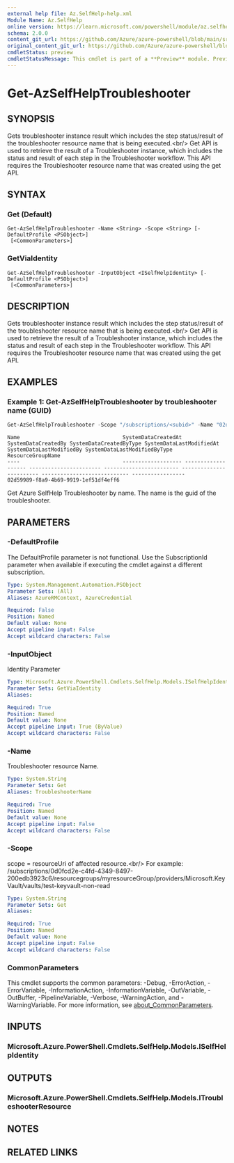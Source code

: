 ```yaml
---
external help file: Az.SelfHelp-help.xml
Module Name: Az.SelfHelp
online version: https://learn.microsoft.com/powershell/module/az.selfhelp/get-azselfhelptroubleshooter
schema: 2.0.0
content_git_url: https://github.com/Azure/azure-powershell/blob/main/src/SelfHelp/SelfHelp/help/Get-AzSelfHelpTroubleshooter.md
original_content_git_url: https://github.com/Azure/azure-powershell/blob/main/src/SelfHelp/SelfHelp/help/Get-AzSelfHelpTroubleshooter.md
cmdletStatus: preview
cmdletStatusMessage: This cmdlet is part of a **Preview** module. Preview versions aren't recommended for use in production environments. For more information, see https://aka.ms/azps-refstatus.
---
```


# Get-AzSelfHelpTroubleshooter

## SYNOPSIS
Gets troubleshooter instance result which includes the step status/result of the troubleshooter resource name that is being executed.\<br/\> Get API is used to retrieve the result of a Troubleshooter instance, which includes the status and result of each step in the Troubleshooter workflow.
This API requires the Troubleshooter resource name that was created using the get API.

## SYNTAX

### Get (Default)
```
Get-AzSelfHelpTroubleshooter -Name <String> -Scope <String> [-DefaultProfile <PSObject>]
 [<CommonParameters>]
```

### GetViaIdentity
```
Get-AzSelfHelpTroubleshooter -InputObject <ISelfHelpIdentity> [-DefaultProfile <PSObject>]
 [<CommonParameters>]
```

## DESCRIPTION
Gets troubleshooter instance result which includes the step status/result of the troubleshooter resource name that is being executed.\<br/\> Get API is used to retrieve the result of a Troubleshooter instance, which includes the status and result of each step in the Troubleshooter workflow.
This API requires the Troubleshooter resource name that was created using the get API.

## EXAMPLES

### Example 1:  Get-AzSelfHelpTroubleshooter by troubleshooter name (GUID)
```powershell
Get-AzSelfHelpTroubleshooter -Scope "/subscriptions/<subid>" -Name "02d59989-f8a9-4b69-9919-1ef51df4eff6"
```

```output
Name                                 SystemDataCreatedAt SystemDataCreatedBy SystemDataCreatedByType SystemDataLastModifiedAt SystemDataLastModifiedBy SystemDataLastModifiedByType ResourceGroupName
----                                 ------------------- ------------------- ----------------------- ------------------------ ------------------------ ---------------------------- -----------------
02d59989-f8a9-4b69-9919-1ef51df4eff6
```

Get Azure SelfHelp Troubleshooter by name.
The name is the guid of the troubleshooter.

## PARAMETERS

### -DefaultProfile
The DefaultProfile parameter is not functional.
Use the SubscriptionId parameter when available if executing the cmdlet against a different subscription.

```yaml
Type: System.Management.Automation.PSObject
Parameter Sets: (All)
Aliases: AzureRMContext, AzureCredential

Required: False
Position: Named
Default value: None
Accept pipeline input: False
Accept wildcard characters: False
```

### -InputObject
Identity Parameter

```yaml
Type: Microsoft.Azure.PowerShell.Cmdlets.SelfHelp.Models.ISelfHelpIdentity
Parameter Sets: GetViaIdentity
Aliases:

Required: True
Position: Named
Default value: None
Accept pipeline input: True (ByValue)
Accept wildcard characters: False
```

### -Name
Troubleshooter resource Name.

```yaml
Type: System.String
Parameter Sets: Get
Aliases: TroubleshooterName

Required: True
Position: Named
Default value: None
Accept pipeline input: False
Accept wildcard characters: False
```

### -Scope
scope = resourceUri of affected resource.\<br/\> For example: /subscriptions/0d0fcd2e-c4fd-4349-8497-200edb3923c6/resourcegroups/myresourceGroup/providers/Microsoft.KeyVault/vaults/test-keyvault-non-read

```yaml
Type: System.String
Parameter Sets: Get
Aliases:

Required: True
Position: Named
Default value: None
Accept pipeline input: False
Accept wildcard characters: False
```

### CommonParameters
This cmdlet supports the common parameters: -Debug, -ErrorAction, -ErrorVariable, -InformationAction, -InformationVariable, -OutVariable, -OutBuffer, -PipelineVariable, -Verbose, -WarningAction, and -WarningVariable. For more information, see [about_CommonParameters](http://go.microsoft.com/fwlink/?LinkID=113216).

## INPUTS

### Microsoft.Azure.PowerShell.Cmdlets.SelfHelp.Models.ISelfHelpIdentity

## OUTPUTS

### Microsoft.Azure.PowerShell.Cmdlets.SelfHelp.Models.ITroubleshooterResource

## NOTES

## RELATED LINKS
